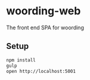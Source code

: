 woording-web
============
The front end SPA for woording

## Setup
```bash
npm install
gulp
open http://localhost:5001
```
